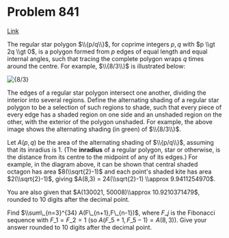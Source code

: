 # Problem 841

[Link](https://projecteuler.net/problem=841)

The regular star polygon $\\{p/q\\}$, for coprime integers $p,q$ with $p \\gt 2q \\gt 0$, is a polygon formed from $p$ edges of equal length and equal internal angles, such that tracing the complete polygon wraps $q$ times around the centre. For example, $\\{8/3\\}$ is illustrated below:

![{8/3}](resources/images/0841_star_polygon_8_3.png?1680515338)

The edges of a regular star polygon intersect one another, dividing the interior into several regions. Define the alternating shading of a regular star polygon to be a selection of such regions to shade, such that every piece of every edge has a shaded region on one side and an unshaded region on the other, with the exterior of the polygon unshaded. For example, the above image shows the alternating shading (in green) of $\\{8/3\\}$.

Let $A(p, q)$ be the area of the alternating shading of $\\{p/q\\}$, assuming that its inradius is $1$. (The **inradius** of a regular polygon, star or otherwise, is the distance from its centre to the midpoint of any of its edges.) For example, in the diagram above, it can be shown that central shaded octagon has area $8(\\sqrt{2}-1)$ and each point's shaded kite has area $2(\\sqrt{2}-1)$, giving $A(8,3) = 24(\\sqrt{2}-1) \\approx 9.9411254970$.

You are also given that $A(130021, 50008)\\approx 10.9210371479$, rounded to $10$ digits after the decimal point.

Find $\\sum\_{n=3}^{34} A(F\_{n+1},F\_{n-1})$, where $F\_j$ is the Fibonacci sequence with $F\_1=F\_2=1$ (so $A(F\_{5+1},F\_{5-1}) = A(8,3)$). Give your answer rounded to $10$ digits after the decimal point.
